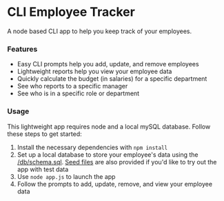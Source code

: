 # CLI Employee Tracker

A node based CLI app to help you keep track of your employees.

### Features

- Easy CLI prompts help you add, update, and remove employees
- Lightweight reports help you view your employee data
- Quickly calculate the budget (in salaries) for a specific department
- See who reports to a specific manager
- See who is in a specific role or department

### Usage

This lightweight app requires node and a local mySQL database. Follow these steps to get started:

1. Install the necessary dependencies with `npm install`
1. Set up a local database to store your employee's data using the [/db/schema.sql](/db/schema.sql). [Seed files](/db/seeds.sql) are also provided if you'd like to try out the app with test data
1. Use `node app.js` to launch the app
1. Follow the prompts to add, update, remove, and view your employee data


